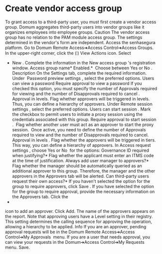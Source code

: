 # Create vendor access group 

To grant access to a third-party user, you must first create a vendor access group. Domum aggregates third-party users into vendor groups like it organizes employees into employee groups.
Caution
The vendor access group has no relation to the PAM module access group. The settings determined in the vendor's form are independent.
Access the senhasegura platform.
Go to 
Domum Remote Access➔Access Control➔Access Groups.
In the upper-right corner, click the 
(⁝) View Actions
 icon.
Select 
+ New
.
Complete the information in the 
New access group
's registration window.
Access group name*
Enabled.* 
Choose between 
Yes
 or 
No
.
Description
On the 
Settings
 tab, complete the required information.
Under
 Password preview settings
, select the preferred options.
Users can view a password
Require approval to view a password
If you checked this option, you must specify the number of 
Approvals required for viewing
 and the number of 
Disapprovals required to cancel
.
Approval in levels.
 Flag whether approvers will be triggered in levels. Thus, you can define a hierarchy of approvers.
Under 
Remote session settings
, select the preferred options.
Users can start session
.
 Mark the checkbox to permit users to initiate a proxy session using the credentials associated with this group.
Require approval to start session
. 
Flag whether another user must act as an approver to start the proxy session. 
Once active, you need to define the number of 
Approvals required
 to view and the number of 
Disapprovals required
 to cancel.
Approval in levels
.
 Flag whether the approvers will be triggered in tiers. This way, you can define a hierarchy of approvers.
In 
Access request settings
, choose 
Yes
 or 
No 
for the options:
Governance ID required when justifying?*
 Flag whether the applicant must enter an ITMS code at the time of justification.
Always add user manager to approvers?*
 Flag whether the manager should be automatically queried as an additional approver to this group. Therefore, the manager and the other approvers in the 
Approvers
 tab will be alerted.
Can third-party users request their own access?*
If you haven't selected the option for the group to require approvers, click 
Save
.
If you have selected the option for the group to require approval, provide the necessary information on the 
Approvers
 tab.
Click the 
+
 icon to add an approver.
Click 
Add.
The name of the approvers appears on the report. Note that approving users have a 
Level
 setting in their registry. This setting determines the calling sequence for approving the operation, allowing a hierarchy to be applied.
Info
If you are an approver, pending approval requests will be in the 
Domum Remote Access➔Access Control➔My Approvals 
menu.
If you are a user that needs approval, you can view your requests in the 
Domum➔Access Control➔My Requests 
menu.
Save.